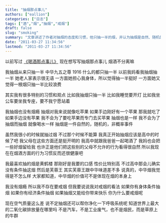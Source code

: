 ```yaml
---
title: "抽烟那点事儿"
authors: ["eallion"]
categories: ["日志"]
tags: ["酒","烟","抽烟","戒烟"]
draft: false
slug: "smoking"
summary: "文章讲述了作者对抽烟的态度和习惯，他只抽一半的烟，并认为抽烟是自然、随机的行为。作者父母开明，从小就接受喝酒和抽烟，使得他在这方面有健康的行为习惯。他最喜欢黄鹤楼和芙蓉王两种香烟。虽然没有戒烟需求，但作者认为如果身体条件允许、经济条件允许且能带来快乐，就没必要戒烟。最后提到草原上牛群排放二氧化碳量最大。"
date: "2011-03-27 11:34:56"
lastmod: "2011-03-27 11:34:56"
---
```


以前写过 [《喝酒那点事儿》](http://eallion.com/drinking)
现在想写写抽烟那点事儿
烟酒不分离嘛

我抽烟从来只抽一半
中华九五之尊 1916 什么的都只抽一半
以前我妈看我抽烟抽一半
她老人家表示很无语
一方面她担心我身体，所以觉得抽一半挺好
一方面她又觉得一根烟只抽一半比较浪费

其实我有很多特别的习惯和观点
比如我抽烟只抽一半
比如我睡觉要开灯
比如我坐公车要坐我专座，要不我宁愿站着

我抽烟也没有烟瘾
抽烟对我来说就像吃苹果
如果手边刚好有一个苹果
那我就吃了
如果手边没有苹果
我不会为了要吃苹果而专门去买苹果
抽烟也是一样
我不会为了抽烟而抽烟
就像喝水一样
抽烟是一件自然的，随机的，非概率事件

虽然我很小的时候就抽过烟
不过那个时候不能算
我真正开始抽烟应该是高中的时候了吧
我父母在这些方面还是挺开明的
我高中就跟我爸爸一起喝酒了
我妈也会把一些好烟留给我
也许正是他们把这些别的父母不允许的行为看得很自然
所以我现在在烟酒方面的行为习惯反而还很健康吧

我最喜欢抽的烟是黄鹤楼
那刚好是我要的口感
性价比特别高
不过高中那会儿确实没有条件抽这烟
然后是芙蓉王
其实芙蓉王跟中华味道差不多
说真的，中华烟我觉得是不怎么样
大家都知道，中华烟的价值可不是体现在烟的本身上

我没有烟瘾
所以我不存在要戒烟
但我要说说我对戒烟的看法
如果你有身体条件抽烟
如果你有经济条件抽烟
如果抽烟又能给你带来快乐
你为什么要戒烟呢

现在空气质量这么差
说不定抽烟还可以帮你净化一下呼吸系统呢
知道世界上最大的二氧化碳排放量在哪里吗
不是汽车，不是工业废气，也不是烟民，而是草原上的牛群
